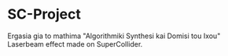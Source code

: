# SC-Project
Ergasia gia to mathima "Algorithmiki Synthesi kai Domisi tou Ixou" 
Laserbeam effect made on SuperCollider.
